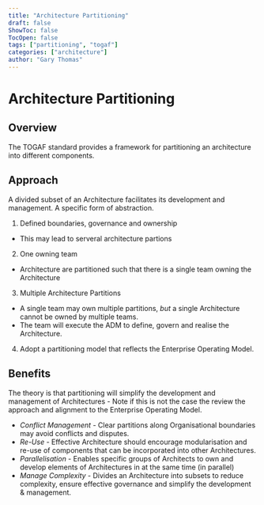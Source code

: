 ```yaml
---
title: "Architecture Partitioning"
draft: false
ShowToc: false
TocOpen: false
tags: ["partitioning", "togaf"]
categories: ["architecture"]
author: "Gary Thomas"
---
```


# Architecture Partitioning

## Overview

The TOGAF standard provides a framework for partitioning an architecture into different components.

## Approach
A divided subset of an Architecture facilitates its development and management. A specific form of abstraction.

1. Defined boundaries, governance and ownership
 - This may lead to serveral architecture partions
2. One owning team
 - Architecture are partitioned such that there is a single team owning the Architecture
3. Multiple Architecture Partitions
 - A single team may own multiple partitions, *but* a single Architecture cannot be owned by multiple teams.
 - The team will execute the ADM to define, govern and realise the Architecture.
4. Adopt a partitioning model that reflects the Enterprise Operating Model.

## Benefits

The theory is that partitioning will simplify the development and management of Architectures - Note if this is not the case the review the approach and alignment to the Enterprise Operating Model.

- *Conflict Management* - Clear partitions along Organisational boundaries may avoid conflicts and disputes.
- *Re-Use* - Effective Architecture should encourage modularisation and re-use of components that can be incorporated into other Architectures.
- *Parallelisation* - Enables specific groups of Architects to own and develop elements of Architectures in at the same time (in parallel)
- *Manage Complexity* - Divides an Architecture into subsets to reduce complexity, ensure effective governance and simplify the development & management.